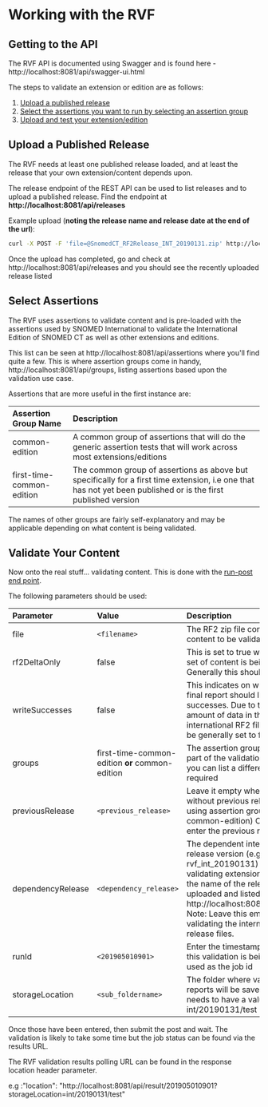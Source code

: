 Working with the RVF
====================

Getting to the API
--------------------

The RVF API is documented using Swagger and is found here - http://localhost:8081/api/swagger-ui.html

The steps to validate an extension or edition are as follows:

1. [Upload a published release](#upload-a-published-release)
2. [Select the assertions you want to run by selecting an assertion group](#select-assertions)
3. [Upload and test your extension/edition](#validate-your-content)


Upload a Published Release
--------------------------

The RVF needs at least one published release loaded, and at least the release that your own extension/content depends upon.

The release endpoint of the REST API can be used to list releases and to upload a published release.
Find the endpoint at **http://localhost:8081/api/releases**

Example upload (**noting the release name and release date at the end of the url**):

```bash
curl -X POST -F 'file=@SnomedCT_RF2Release_INT_20190131.zip' http://localhost:8081/api/releases/int/20190131
```

Once the upload has completed, go and check at http://localhost:8081/api/releases and you should see the recently uploaded release listed

Select Assertions
-----------------

The RVF uses assertions to validate content and is pre-loaded with the assertions used by SNOMED International to validate the International Edition of SNOMED CT as well as other extensions and editions.

This list can be seen at http://localhost:8081/api/assertions where you'll find quite a few. This is where assertion groups come in handy, http://localhost:8081/api/groups, listing assertions based upon the validation use case.

Assertions that are more useful in the first instance are:

|Assertion Group Name | Description | 
|:------------- |:------------- |
| common-edition |  A common group of assertions that will do the generic assertion tests that will work across most extensions/editions |
| first-time-common-edition | The common group of assertions as above but specifically for a first time extension, i.e one that has not yet been published or is the first published version |

The names of other groups are fairly self-explanatory and may be applicable depending on what content is being validated.

Validate Your Content
---------------------

Now onto the real stuff... validating content. This is done with the [run-post end point](http://localhost:8081/api/swagger-ui.html#!/test45upload45file45controller/runPostTestPackageUsingPOST).

The following parameters should be used:

|Parameter | Value | Description | 
|:------------- |:------------- |:------------- |
| file | `<filename>` | The RF2 zip file containing the content to be validated |
| rf2DeltaOnly | false | This is set to true when a _delta_ set of content is being validated. Generally this should be false |
| writeSuccesses | false | This indicates on whether the final report should list the successes. Due to the large amount of data in the international RF2 files, this should be generally set to false. |
| groups | first-time-common-edition **or** common-edition | The assertion groups to run as part of the validation. Obviously, you can list a different group if required |
| previousRelease | `<previous_release>` | Leave it empty when validating without previous release (i.e using assertion group first-time-common-edition) Otherwise enter the previous release version |
| dependencyRelease | `<dependency_release>` | The dependent international release version (e.g rvf_int_20190131) used for validating extensions only. This is the name of the release first uploaded and listed at http://localhost:8081/api/releases Note: Leave this empty when validating the international release files.|
| runId | `<201905010901>` | Enter the timestamp for point that this validation is being run to be used as the job id |
| storageLocation | `<sub_foldername>` | The folder where validation reports will be saved to. This needs to have a value. eg. int/20190131/test|

Once those have been entered, then submit the post and wait. The validation is likely to take some time but the job status can be found via the results URL.

The RVF validation results polling URL can be found in the response location header parameter.

e.g :"location": "http://localhost:8081/api/result/201905010901?storageLocation=int/20190131/test"

